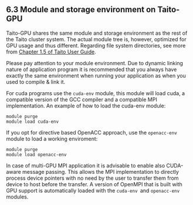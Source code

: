 ## 6.3 Module and storage environment on Taito-GPU

Taito-GPU shares the same module and storage environment as the rest of
the Taito cluster system. The actual module tree is, however, optimized
for GPU usage and thus different. Regarding file system directories, see
more from [Chapter 1.5 of Taito User Guide].

Please pay attention to your module environment. Due to dynamic linking
nature of application program it is recommended that you always have
exactly the same environment when running your application as when you
used to compile & link it.

For cuda programs use the `cuda-env` module, this module will load cuda,
a compatible version of the GCC compiler and a compatible MPI
implementation. An example of how to load the cuda-env module:

    module purge
    module load cuda-env

If you opt for directive based OpenACC approach, use the `openacc-env`
module to load a working enviroment:

    module purge
    module load openacc-env

In case of multi-GPU MPI application it is advisable to enable also
CUDA-aware message passing. This allows the MPI implementation to
directly process device pointers with no need by the user to transfer
them from device to host before the transfer. A version of OpenMPI that
is built with GPU support is automatically loaded with the
`cuda-env `and `openacc-env` modules.

  [Chapter 1.5 of Taito User Guide]: https://research.csc.fi/taito-disk-environment
